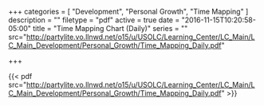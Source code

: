 +++
categories = [
  "Development",
  "Personal Growth",
  "Time Mapping"
]
description = ""
filetype = "pdf"
active = true
date = "2016-11-15T10:20:58-05:00"
title = "Time Mapping Chart (Daily)"
series = ""
src="http://partylite.vo.llnwd.net/o15/u/USOLC/Learning_Center/LC_Main/LC_Main_Development/Personal_Growth/Time_Mapping_Daily.pdf"

+++

{{< pdf src="http://partylite.vo.llnwd.net/o15/u/USOLC/Learning_Center/LC_Main/LC_Main_Development/Personal_Growth/Time_Mapping_Daily.pdf" >}}
